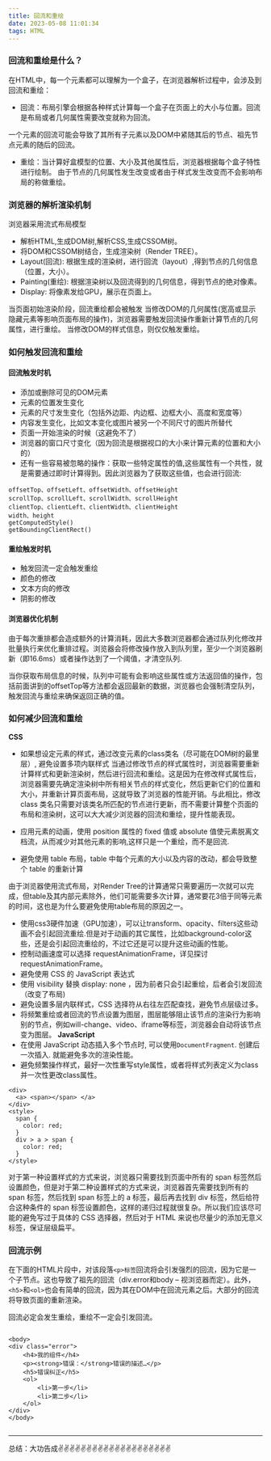 ```yaml
---
title: 回流和重绘
date: 2023-05-08 11:01:34
tags: HTML
---
```



<meta name="referrer" content="no-referrer"/>

### 回流和重绘是什么？

在HTML中，每一个元素都可以理解为一个盒子，在浏览器解析过程中，会涉及到回流和重绘：

* 回流：布局引擎会根据各种样式计算每一个盒子在页面上的大小与位置。回流是布局或者几何属性需要改变就称为回流。

一个元素的回流可能会导致了其所有子元素以及DOM中紧随其后的节点、祖先节点元素的随后的回流。

* 重绘：当计算好盒模型的位置、大小及其他属性后，浏览器根据每个盒子特性进行绘制。  由于节点的几何属性发生改变或者由于样式发生改变而不会影响布局的称做重绘。

### 浏览器的解析渲染机制

浏览器采用流式布局模型

* 解析HTML,生成DOM树,解析CSS,生成CSSOM树。
* 将DOM和CSSOM树结合，生成渲染树（Render TREE）。
* Layout(回流): 根据生成的渲染树，进行回流（layout）,得到节点的几何信息（位置，大小）。
* Painting(重绘): 根据渲染树以及回流得到的几何信息，得到节点的绝对像素。
* Display: 将像素发给GPU，展示在页面上。

当页面初始渲染阶段，回流重绘都会被触发
当修改DOM的几何属性(宽高或显示隐藏元素等影响页面布局的操作)，浏览器需要触发回流操作重新计算节点的几何属性，进行重绘。
当修改DOM的样式信息，则仅仅触发重绘。


### 如何触发回流和重绘

#### 回流触发时机
* 添加或删除可见的DOM元素
* 元素的位置发生变化
* 元素的尺寸发生变化（包括外边距、内边框、边框大小、高度和宽度等）
* 内容发生变化，比如文本变化或图片被另一个不同尺寸的图片所替代
* 页面一开始渲染的时候（这避免不了）
* 浏览器的窗口尺寸变化（因为回流是根据视口的大小来计算元素的位置和大小的）
* 还有一些容易被忽略的操作：获取一些特定属性的值,这些属性有一个共性，就是需要通过即时计算得到。因此浏览器为了获取这些值，也会进行回流:

```
offsetTop、offsetLeft、offsetWidth、offsetHeight
scrollTop、scrollLeft、scrollWidth、scrollHeight
clientTop、clientLeft、clientWidth、clientHeight
width、height
getComputedStyle()
getBoundingClientRect()
```

#### 重绘触发时机

* 触发回流一定会触发重绘
* 颜色的修改
* 文本方向的修改
* 阴影的修改

#### 浏览器优化机制

由于每次重排都会造成额外的计算消耗，因此大多数浏览器都会通过队列化修改并批量执行来优化重排过程。浏览器会将修改操作放入到队列里，至少一个浏览器刷新（即16.6ms）或者操作达到了一个阈值，才清空队列.

当你获取布局信息的时候，队列中可能有会影响这些属性或方法返回值的操作，包括前面讲到的offsetTop等方法都会返回最新的数据，浏览器也会强制清空队列，触发回流与重绘来确保返回正确的值。

### 如何减少回流和重绘
**CSS**
* 如果想设定元素的样式，通过改变元素的class类名（尽可能在DOM树的最里层）, 避免设置多项内联样式
当通过修改节点的样式属性时，浏览器需要重新计算样式和更新渲染树，然后进行回流和重绘。这是因为在修改样式属性后，浏览器需要先确定渲染树中所有相关节点的样式变化，然后更新它们的位置和大小，并重新计算页面布局，这就导致了浏览器的性能开销。与此相比，修改 class 类名只需要对该类名所匹配的节点进行更新，而不需要计算整个页面的布局和渲染树，这可以大大减少浏览器的回流和重绘，提升性能表现。

* 应用元素的动画，使用 position 属性的 fixed 值或 absolute 值使元素脱离文档流，从而减少对其他元素的影响,这样只是一个重绘，而不是回流.
* 避免使用 table 布局，table 中每个元素的大小以及内容的改动，都会导致整个 table 的重新计算

由于浏览器使用流式布局，对Render Tree的计算通常只需要遍历一次就可以完成，但table及其内部元素除外，他们可能需要多次计算，通常要花3倍于同等元素的时间，这也是为什么要避免使用table布局的原因之一。

* 使用css3硬件加速（GPU加速），可以让transform、opacity、filters这些动画不会引起回流重绘.但是对于动画的其它属性，比如background-color这些，还是会引起回流重绘的，不过它还是可以提升这些动画的性能。
* 控制动画速度可以选择 requestAnimationFrame，详见探讨 requestAnimationFrame。
* 避免使用 CSS 的 JavaScript 表达式
* 使用 visibility 替换 display: none ，因为前者只会引起重绘，后者会引发回流（改变了布局)
* 避免设置多层内联样式，CSS 选择符从右往左匹配查找，避免节点层级过多。
* 将频繁重绘或者回流的节点设置为图层，图层能够阻止该节点的渲染行为影响别的节点，例如will-change、video、iframe等标签，浏览器会自动将该节点变为图层。
**JavaScript**
* 在使用 JavaScript 动态插入多个节点时, 可以使用`DocumentFragment`. 创建后一次插入. 就能避免多次的渲染性能。
* 避免频繁操作样式，最好一次性重写style属性，或者将样式列表定义为class并一次性更改class属性。
```
<div>
  <a> <span></span> </a>
</div>
<style>
  span {
    color: red;
  }
  div > a > span {
    color: red;
  }
</style>
```

对于第一种设置样式的方式来说，浏览器只需要找到页面中所有的 span 标签然后设置颜色，但是对于第二种设置样式的方式来说，浏览器首先需要找到所有的 span 标签，然后找到 span 标签上的 a 标签，最后再去找到 div 标签，然后给符合这种条件的 span 标签设置颜色，这样的递归过程就很复杂。所以我们应该尽可能的避免写过于具体的 CSS 选择器，然后对于 HTML 来说也尽量少的添加无意义标签，保证层级扁平。

### 回流示例

在下面的HTML片段中，对该段落`<p>标签`回流将会引发强烈的回流，因为它是一个子节点。这也导致了祖先的回流（div.error和body – 视浏览器而定）。此外，`<h5>`和`<ol>`也会有简单的回流，因为其在DOM中在回流元素之后。大部分的回流将导致页面的重新渲染。

回流必定会发生重绘，重绘不一定会引发回流。
```

<body>
<div class="error">
    <h4>我的组件</h4>
    <p><strong>错误：</strong>错误的描述…</p>
    <h5>错误纠正</h5>
    <ol>
        <li>第一步</li>
        <li>第二步</li>
    </ol>
</div>
</body>


```

---
总结：大功告成✌️✌️✌️✌️✌️✌️✌️✌️✌️✌️✌️✌️✌️✌️✌️✌️✌️✌️✌️✌️

